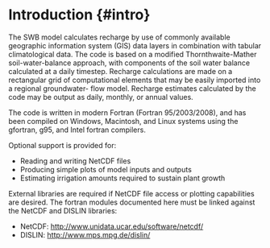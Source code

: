 # Introduction {#intro}

The SWB model calculates recharge by use of commonly available geographic information system
(GIS) data layers in combination with tabular climatological data. The code is based on a modified Thornthwaite-Mather
soil-water-balance approach, with components of the soil water balance calculated at a daily timestep. Recharge
calculations are made on a rectangular grid of computational elements that may be easily imported into a regional groundwater-
flow model. Recharge estimates calculated by the code may be output as daily, monthly, or annual values.

The code is written in modern Fortran (Fortran 95/2003/2008), and has been compiled on Windows, Macintosh, and Linux systems using the gfortran, g95, and Intel fortran compilers.

Optional support is provided for:
 - Reading and writing NetCDF files
 - Producing simple plots of model inputs and outputs
 - Estimating irrigation amounts required to sustain plant growth

External libraries are required if NetCDF file access or plotting capabilities are desired. The fortran modules documented here
must be linked against the NetCDF and DISLIN libraries:
 - NetCDF: http://www.unidata.ucar.edu/software/netcdf/
 - DISLIN: http://www.mps.mpg.de/dislin/
